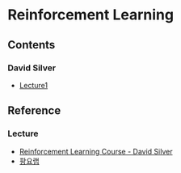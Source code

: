 # Reinforcement Learning

## Contents
### David Silver
- [Lecture1](./lecture/david_silver/Lecture1.md)


## Reference
### Lecture
- [Reinforcement Learning Course - David Silver](https://www.youtube.com/watch?v=2pWv7GOvuf0&list=PLqYmG7hTraZBiG_XpjnPrSNw-1XQaM_gB)
- [팡요랩](https://www.youtube.com/channel/UCwkGvF7xKz2E0Lv-fZ9wv2g/videos)